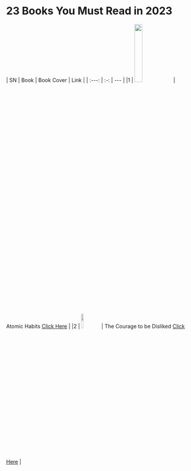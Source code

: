 # 23 Books You Must Read in 2023

| SN  | Book | Book Cover | Link |
| :---: | :-: | --- |
|1 | <img src="https://github.com/psrana/23-Books-You-Must-Read-in-2023/assets/7460892/1bfd3c92-8304-4979-a7a2-9c99a24be947" width=20% height=20%> | Atomic Habits <a href="https://www.youtube.com/shorts/9uOsB39DwGM"> Click Here</a> |
|2 | <img src="https://github.com/psrana/23-Books-You-Must-Read-in-2023/assets/7460892/abd8ece4-5743-49d6-8909-0ff0e9821164" width=10% height=10%> | The Courage to be Disliked <a href="https://www.youtube.com/shorts/9uOsB39DwGM"> Click Here</a> |
